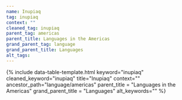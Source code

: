 ```yaml
---
name: Inupiaq
tag: inupiaq
context: ""
cleaned_tag: inupiaq
parent_tag: americas
parent_title: Languages in the Americas
grand_parent_tag: language
grand_parent_title: Languages
alt_tags: 
---
```


{% include data-table-template.html 
  keyword="inupiaq" 
  cleaned_keyword="inupiaq" 
  title="Inupiaq"
  context=""
  ancestor_path="language/americas" 
  parent_title = "Languages in the Americas"
  grand_parent_title = "Languages"
  alt_keywords=""
%}

